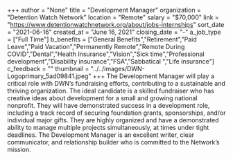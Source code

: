 +++
author = "None"
title = "Development Manager"
organization = "Detention Watch Network"
location = "Remote"
salary = "$70,000"
link = "https://www.detentionwatchnetwork.org/about/jobs-internships"
sort_date = "2021-06-16"
created_at = "June 16, 2021"
closing_date = "-"
a_job_type = ["Full Time"]
b_benefits = ["General Benefits","Retirement","Paid Leave","Paid Vacation","Permanently Remote","Remote During COVID","Dental","Health Insurance","Vision","Sick time","Professional development","Disability insurance","FSA","Sabbatical ","Life insurance"]
c_feedback = ""
thumbnail = "../../images/DWN-Logoprimary_5ad09841.jpeg"
+++
The Development Manager will play a critical role with DWN’s fundraising efforts, contributing to a sustainable and thriving organization. The ideal candidate is a skilled fundraiser who has creative ideas about development for a small and growing national nonprofit. They will have demonstrated success in a development role, including a track record of securing foundation grants, sponsorships, and/or individual major gifts. They are highly organized and have a demonstrated ability to manage multiple projects simultaneously, at times under tight deadlines. The Development Manager is an excellent writer, clear communicator, and relationship builder who is committed to the Network’s mission.  